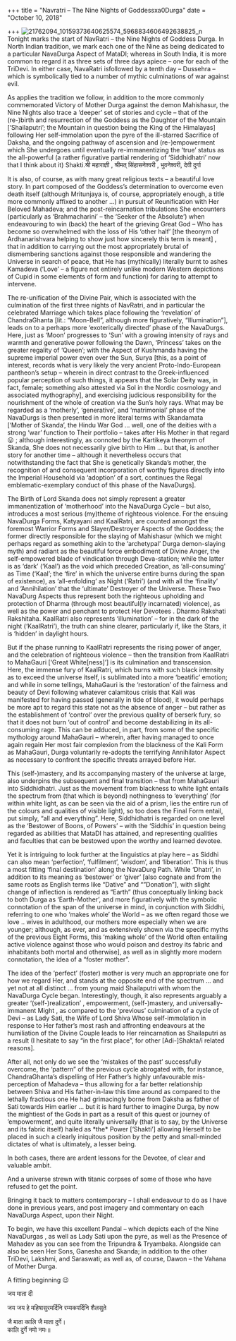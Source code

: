 +++
title = "Navratri – The Nine Nights of Goddessxa0Durga"
date = "October 10, 2018"

+++
![21762094_10159373640625574_5968834606492638825_n](https://aryaakasha.files.wordpress.com/2018/10/21762094_10159373640625574_5968834606492638825_n.jpg?w=676)  
Tonight marks the start of NavRatri – the Nine Nights of Goddess Durga.
In North Indian tradition, we mark each one of the Nine as being
dedicated to a particular NavaDurga Aspect of MataDI; whereas in South
India, it is more common to regard it as three sets of three days apiece
– one for each of the TriDevi. In either case, NavaRatri isfollowed by
a tenth day – Dussehra –which is symbolically tied to a number of
mythic culminations of war against evil.

As applies the tradition we follow, in addition to the more commonly
commemorated Victory of Mother Durga against the demon Mahishasur, the
Nine Nights also trace a ‘deeper’ set of stories and cycle – that of the
(re-)birth and resurrection of the Goddess as the Daughter of the
Mountain \[‘Shailaputri’; the Mountain in question being the King of the
Himalayas\] following Her self-immolation upon the pyre of the
ill-starred Sacrifice of Daksha, and the ongoing pathway of ascension
and (re-)empowerment which She undergoes until eventually
re-immanentizing the ‘true’ status as the all-powerful (a rather
figurative partial rendering of ‘Siddhidhatri’ now that I think about
it) Shakti.श्री महाराज्ञी , श्रीमत् सिंहासनेश्वरी , भुवनेश्वरी, देवी
दुर्गा

It is also, of course, as with many great religious texts – a beautiful
love story. In part composed of the Goddess’s determination to overcome
even death itself (although Mritunjaya is, of course, appropriately
enough, a title more commonly affixed to another …) in pursuit of
Reunification with Her Beloved Mahadeva; and the post-reincarnation
tribulations She encounters (particularly as ‘Brahmacharini’ – the
‘Seeker of the Absolute’) when endeavouring to win (back) the heart of
the grieving Great God – Who has become so overwhelmed with the loss of
His ‘other half’ \[the theonym of Ardhanarishvara helping to show just
how sincerely this term is meant\] , that in addition to carrying out
the most appropriately brutal of dismembering sanctions against those
responsible and wandering the Universe in search of peace, that He has
(mythically) literally burnt to ashes Kamadeva (‘Love’ – a figure not
entirely unlike modern Western depictions of Cupid in some elements of
form and function) for daring to attempt to intervene.

The re-unification of the Divine Pair, which is associated with the
culmination of the first three nights of NavRatri, and in particular the
celebrated Marriage which takes place following the ‘revelation’ of
ChandraGhanta \[lit.: “Moon-Bell”, although more figuratively,
“Illumination”\], leads on to a perhaps more ‘exoterically directed’
phase of the NavaDurgs. Here, just as ‘Moon’ progresses to ‘Sun’ with a
growing intensity of rays and warmth and generative power following the
Dawn, ‘Princess’ takes on the greater regality of ‘Queen’; with the
Aspect of Kushmanda having the supreme imperial power even over the Sun,
Surya \[this, as a point of interest, records what is very likely the
very ancient Proto-Indo-European pantheon’s setup – wherein in direct
contrast to the Greek-influenced popular perception of such things, it
appears that the Solar Deity was, in fact, female; something also
attested via Sol in the Nordic cosmology and associated mythography\],
and exercising judicious responsibility for the nourishment of the whole
of creation via the Sun’s holy rays. What may be regarded as a
‘motherly’, ‘generative’, and ‘matrimonial’ phase of the NavaDurgs is
then presented in more literal terms with Skandamata \[‘Mother of
Skanda’, the Hindu War God … well, one of the deities with a strong
‘war’ function to Their portfolio – takes after His Mother in that
regard 😛 ; although interestingly, as connoted by the Kartikeya theonym
of Skanda, She does not necessarily give birth to Him … but that, is
another story for another time – although it nevertheless occurs that
notwithstanding the fact that She is genetically Skanda’s mother, the
recognition of and consequent incorporation of worthy figures directly
into the Imperial Household via ‘adoption’ of a sort, continues the
Regal emblematic-exemplary conduct of this phase of the NavaDurgs\].

The Birth of Lord Skanda does not simply represent a greater
immanentization of ‘motherhood’ into the NavaDurga Cycle – but also,
introduces a most serious (my)theme of righteous violence. For the
ensuing NavaDurga Forms, Katyayani and KaalRatri, are counted amongst
the foremost Warrior Forms and Slayer/Destroyer Aspects of the Goddess;
the former directly responsible for the slaying of Mahishasur (which we
might perhaps regard as something akin to the ‘archetypal’ Durga
demon-slaying myth) and radiant as the beautiful force embodiment of
Divine Anger, the self-empowered blade of vindication through
Deva-station; while the latter is as ‘dark’ (‘Kaal’) as the void which
preceded Creation, as ‘all-consuming’ as Time (‘Kaal’; the ‘fire’ in
which the universe entire burns during the span of existence), as
‘all-enfolding’ as Night (‘Ratri’) (and with all the ‘finality’ and
‘Annihilation’ that the ‘ultimate’ Destroyer of the Universe. These Two
NavaDurg Aspects thus represent both the righteous upholding and
protection of Dharma (through most beautiful(ly incarnated) violence),
as well as the power and penchant to protect Her Devotees . Dharmo
Rakshati Rakshitaha. KaalRatri also represents ‘illumination’ – for in
the dark of the night (‘KaalRatri’), the truth can shine clearer,
particularly if, like the Stars, it is ‘hidden’ in daylight hours.

But if the phase running to KaalRatri represents the rising power of
anger, and the celebration of righteous violence – then the transition
from KaalRatri to MahaGauri \[‘Great White\[ness\]’\] is its culmination
and transcension. Here, the immense fury of KaalRatri, which burns with
such black intensity as to exceed the universe itself, is sublimated
into a more ‘beatific’ emotion; and while in some tellings, MahaGauri is
the ‘restoration’ of the fairness and beauty of Devi following whatever
calamitous crisis that Kali was manifested for having passed (generally
in tide of blood), it would perhaps be more apt to regard this state not
as the absence of anger – but rather as the establishment of ‘control’
over the previous quality of berserk fury, so that it does not burn ‘out
of control’ and become destabilizing in its all-consuming rage. This can
be adduced, in part, from some of the specific mythology around
MahaGauri – wherein, after having managed to once again regain Her most
fair complexion from the blackness of the Kali Form as MahaGauri, Durga
voluntarily re-adopts the terrifying Annihilator Aspect as necessary to
confront the specific threats arrayed before Her.

This (self-)mastery, and its accompanying mastery of the universe at
large, also underpins the subsequent and final transition – that from
MahaGauri into Siddhidhatri. Just as the movement from blackness to
white light entails the spectrum from (that which is beyond) nothingness
to ‘everything’ (for within white light, as can be seen via the aid of a
prism, lies the entire run of the colours and qualities of visible
light), so too does the Final Form entail, put simply, “all and
everything”. Here, Siddhidhatri is regarded on one level as the
‘Bestower of Boons, of Powers’ – with the ‘Siddhis’ in question being
regarded as abilities that MataDI has attained, and representing
qualities and faculties that can be bestowed upon the worthy and learned
devotee.

Yet it is intriguing to look further at the linguistics at play here –
as Siddhi can also mean ‘perfection’, ‘fulfilment’, ‘wisdom’, and
‘liberation’. This is thus a most fitting ‘final destination’ along the
NavaDurg Path. While ‘Dhatri’, in addition to its meaning as ‘bestower’
or ‘giver’ \[also cognate and from the same roots as English terms like
“Dative” and “”Donation”\], with slight change of inflection is rendered
as “Earth” (thus conceptually linking back to both Durga as
‘Earth-Mother’, and more figuratively with the symbolic connotation of
the span of the universe in mind, in conjunction with Siddhi, referring
to one who ‘makes whole’ the World – as we often regard those we love ..
wives in adulthood, our mothers more especially when we are younger;
although, as ever, and as extensively shown via the specific myths of
the previous Eight Forms, this ‘making whole’ of the World often
entailing active violence against those who would poison and destroy its
fabric and inhabitants both mortal and otherwise\], as well as in
slightly more modern connotation, the idea of a “foster mother”.

The idea of the ‘perfect’ (foster) mother is very much an appropriate
one for how we regard Her, and stands at the opposite end of the
spectrum … and yet not at all distinct … from young maid Shailaputri
with whom the NavaDurga Cycle began. Interestingly, though, it also
represents arguably a greater ‘(self-)realization’ , empowerment,
(self-)mastery, and universally-immanent Might , as compared to the
‘previous’ culmination of a cycle of Devi – as Lady Sati, the Wife of
Lord Shiva Whose self-immolation in response to Her father’s most rash
and affronting endeavours at the humiliation of the Divine Couple leads
to Her reincarnation as Shailaputri as a result (I hesitate to say “in
the first place”, for other \[Adi-\]Shakta/i related reasons\].

After all, not only do we see the ‘mistakes of the past’ successfully
overcome, the ‘pattern” of the previous cycle abrogated with, for
instance, ChandraGhanta’s dispelling of Her Father’s highly unfavourable
mis-perception of Mahadeva – thus allowing for a far better relationship
between Shiva and His father-in-law this time around as compared to the
lethally fractious one He had grimacingly borne from Daksha as father of
Sati towards Him earlier … but it is hard further to imagine Durga, by
now the mightiest of the Gods in part as a result of this quest or
journey of ’empowerment’, and quite literally universally (that is to
say, by the Universe and its fabric itself) hailed as \*the\* Power
\[‘Shakti’\] allowing Herself to be placed in such a clearly iniquitous
position by the petty and small-minded dictates of what is ultimately, a
lesser being.

In both cases, there are ardent lessons for the Devotee, of clear and
valuable ambit.

And a universe strewn with titanic corpses of some of those who have
refused to get the point.

Bringing it back to matters contemporary – I shall endeavour to do as I
have done in previous years, and post imagery and commentary on each
NavaDurga Aspect, upon their Night.

To begin, we have this excellent Pandal – which depicts each of the Nine
NavaDurgas , as well as Lady Sati upon the pyre, as well as the Presence
of Mahadev as you can see from the Tripundra & Tryambaka. Alongside can
also be seen Her Sons, Ganesha and Skanda; in addition to the other
TriDevi, Lakshmi, and Saraswati; as well as, of course, Dawon – the
Vahana of Mother Durga.

A fitting beginning 😉

जय माता दी

जय जय हे महिषासुरमर्दिनि रम्यकपर्दिनि शैलसुते

जै माता कालि जै माता दुर्गे।  
कालि दुर्गे नमो नमः॥
